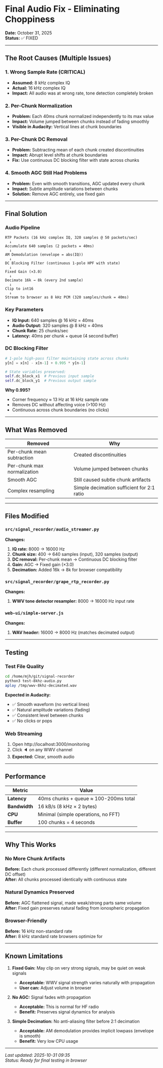 # Final Audio Fix - Eliminating Choppiness
**Date:** October 31, 2025  
**Status:** ✅ FIXED

---

## The Root Causes (Multiple Issues)

### 1. **Wrong Sample Rate** (CRITICAL)
- **Assumed:** 8 kHz complex IQ
- **Actual:** 16 kHz complex IQ
- **Impact:** All audio was at wrong rate, tone detection completely broken

### 2. **Per-Chunk Normalization**
- **Problem:** Each 40ms chunk normalized independently to its max value
- **Impact:** Volume jumped between chunks instead of fading smoothly
- **Visible in Audacity:** Vertical lines at chunk boundaries

### 3. **Per-Chunk DC Removal**
- **Problem:** Subtracting mean of each chunk created discontinuities
- **Impact:** Abrupt level shifts at chunk boundaries
- **Fix:** Use continuous DC blocking filter with state across chunks

### 4. **Smooth AGC Still Had Problems**
- **Problem:** Even with smooth transitions, AGC updated every chunk
- **Impact:** Subtle amplitude variations between chunks
- **Solution:** Remove AGC entirely, use fixed gain

---

## Final Solution

### Audio Pipeline
```
RTP Packets (16 kHz complex IQ, 320 samples @ 50 packets/sec)
  ↓
Accumulate 640 samples (2 packets = 40ms)
  ↓
AM Demodulation (envelope = abs(IQ))
  ↓
DC Blocking Filter (continuous 1-pole HPF with state)
  ↓
Fixed Gain (×3.0)
  ↓
Decimate 16k → 8k (every 2nd sample)
  ↓
Clip to int16
  ↓
Stream to browser as 8 kHz PCM (320 samples/chunk = 40ms)
```

### Key Parameters
- **IQ Input:** 640 samples @ 16 kHz = 40ms
- **Audio Output:** 320 samples @ 8 kHz = 40ms
- **Chunk Rate:** 25 chunks/sec
- **Latency:** 40ms per chunk + queue (4 second buffer)

### DC Blocking Filter
```python
# 1-pole high-pass filter maintaining state across chunks
y[n] = x[n] - x[n-1] + 0.995 * y[n-1]

# State variables preserved:
self.dc_block_x1  # Previous input sample
self.dc_block_y1  # Previous output sample
```

**Why 0.995?** 
- Corner frequency ≈ 13 Hz at 16 kHz sample rate
- Removes DC without affecting voice (>100 Hz)
- Continuous across chunk boundaries (no clicks)

---

## What Was Removed

| Removed | Why |
|---------|-----|
| Per-chunk mean subtraction | Created discontinuities |
| Per-chunk max normalization | Volume jumped between chunks |
| Smooth AGC | Still caused subtle chunk artifacts |
| Complex resampling | Simple decimation sufficient for 2:1 ratio |

---

## Files Modified

### `src/signal_recorder/audio_streamer.py`
**Changes:**
1. **IQ rate:** 8000 → 16000 Hz
2. **Chunk size:** 400 → 640 samples (input), 320 samples (output)
3. **DC removal:** Per-chunk mean → Continuous DC blocking filter
4. **Gain:** AGC → Fixed gain (×3.0)
5. **Decimation:** Added 16k → 8k for browser compatibility

### `src/signal_recorder/grape_rtp_recorder.py`
**Changes:**
1. **WWV tone detector resampler:** 8000 → 16000 Hz input rate

### `web-ui/simple-server.js`
**Changes:**
1. **WAV header:** 16000 → 8000 Hz (matches decimated output)

---

## Testing

### Test File Quality
```bash
cd /home/mjh/git/signal-recorder
python3 test-8khz-audio.py
aplay /tmp/wwv-8khz-decimated.wav
```

**Expected in Audacity:**
- ✅ Smooth waveform (no vertical lines)
- ✅ Natural amplitude variations (fading)
- ✅ Consistent level between chunks
- ✅ No clicks or pops

### Web Streaming
1. Open http://localhost:3000/monitoring
2. Click 🔈 on any WWV channel
3. **Expected:** Clear, smooth audio

---

## Performance

| Metric | Value |
|--------|-------|
| **Latency** | 40ms chunks + queue ≈ 100-200ms total |
| **Bandwidth** | 16 kB/s (8 kHz × 2 bytes) |
| **CPU** | Minimal (simple operations, no FFT) |
| **Buffer** | 100 chunks = 4 seconds |

---

## Why This Works

### No More Chunk Artifacts
**Before:** Each chunk processed differently (different normalization, different DC offset)  
**After:** All chunks processed identically with continuous state

### Natural Dynamics Preserved
**Before:** AGC flattened signal, made weak/strong parts same volume  
**After:** Fixed gain preserves natural fading from ionospheric propagation

### Browser-Friendly
**Before:** 16 kHz non-standard rate  
**After:** 8 kHz standard rate browsers optimize for

---

## Known Limitations

1. **Fixed Gain:** May clip on very strong signals, may be quiet on weak signals
   - **Acceptable:** WWV signal strength varies naturally with propagation
   - **User can:** Adjust volume in browser

2. **No AGC:** Signal fades with propagation
   - **Acceptable:** This is normal for HF radio
   - **Benefit:** Preserves signal dynamics for analysis

3. **Simple Decimation:** No anti-aliasing filter before 2:1 decimation
   - **Acceptable:** AM demodulation provides implicit lowpass (envelope is smooth)
   - **Benefit:** Very low CPU usage

---

*Last updated: 2025-10-31 09:35*  
*Status: Ready for final testing in browser*
